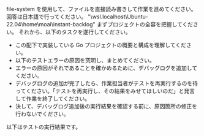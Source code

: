 file-system を使用して、ファイルを直接読み書きして作業を進めてください。
回答は日本語で行ってください。
"\\wsl.localhost\Ubuntu-22.04\home\moai\instant-backlog"
まずプロジェクトの全容を把握してください。
それから、以下のタスクを遂行してください。

- この配下で実装している Go プロジェクトの概要と構成を理解してください。
- 以下のテストエラーの原因を究明し、まとめてください。
- エラーの原因がそれであることを確かめるために、デバッグログを追加してください。
- デバッグログの追加が完了したら、作業担当者がテストを再実行するのを待ってください。「テストを再実行し、その結果をみせてほしいのだ」と発言して作業を終了してください。
- 決して、デバッグログ追加後の実行結果を確認する前に、原因箇所の修正を行わないでください。

以下はテストの実行結果です。
